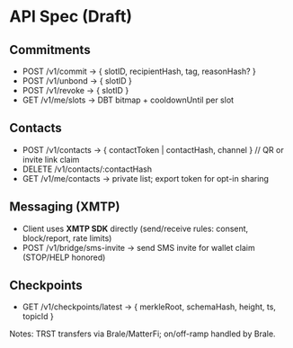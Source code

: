 # API Spec (Draft)

## Commitments
- POST /v1/commit → { slotID, recipientHash, tag, reasonHash? }
- POST /v1/unbond → { slotID }
- POST /v1/revoke → { slotID }
- GET  /v1/me/slots → DBT bitmap + cooldownUntil per slot

## Contacts
- POST /v1/contacts → { contactToken | contactHash, channel }  // QR or invite link claim
- DELETE /v1/contacts/:contactHash
- GET  /v1/me/contacts → private list; export token for opt-in sharing

## Messaging (XMTP)
- Client uses **XMTP SDK** directly (send/receive rules: consent, block/report, rate limits)
- POST /v1/bridge/sms-invite → send SMS invite for wallet claim (STOP/HELP honored)

## Checkpoints
- GET /v1/checkpoints/latest → { merkleRoot, schemaHash, height, ts, topicId }

Notes: TRST transfers via Brale/MatterFi; on/off-ramp handled by Brale.
